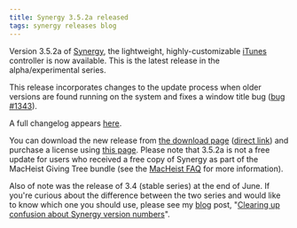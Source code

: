 ```yaml
---
title: Synergy 3.5.2a released
tags: synergy releases blog
---
```


Version 3.5.2a of [Synergy](/wiki/Synergy), the lightweight, highly-customizable [iTunes](/wiki/iTunes) controller is now available. This is the latest release in the alpha/experimental series.

This release incorporates changes to the update process when older versions are found running on the system and fixes a window title bug ([bug \#1343](/issues/1343)).

A full changelog appears [here](http://wincent.dev/a/products/synergy-classic/history/#3.5.2a).

You can download the new release from [the download page](http://wincent.dev/a/products/synergy-classic/download/) ([direct link](http://wincent.dev/download.php?item=SynergyBeta.zip)) and purchase a license using [this page](https://wincent.dev/a/products/synergy-classic/purchase/). Please note that 3.5.2a is not a free update for users who received a free copy of Synergy as part of the MacHeist Giving Tree bundle (see the [MacHeist FAQ](/blog/frequently-asked-questions-about-synergy-and-macheist) for more information).

Also of note was the release of 3.4 (stable series) at the end of June. If you're curious about the difference between the two series and would like to know which one you should use, please see my [blog](/blog) post, "[Clearing up confusion about Synergy version numbers](/blog/clearing-up-confusion-about-synergy-version-numbers)".
